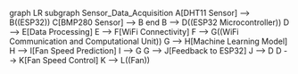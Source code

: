 graph LR
    subgraph Sensor_Data_Acquisition
        A[DHT11 Sensor] --> B((ESP32))
        C[BMP280 Sensor] --> B
    end
    B --> D((ESP32 Microcontroller))
    D --> E[Data Processing]
    E --> F[WiFi Connectivity]
    F --> G((WiFi Communication and Computational Unit))
    G --> H[Machine Learning Model]
    H --> I[Fan Speed Prediction]
    I --> G
    G --> J[Feedback to ESP32]
    J --> D
    D --> K[Fan Speed Control]
    K --> L((Fan))
